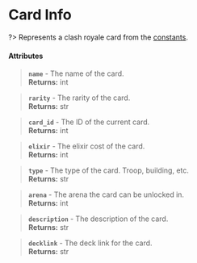 # Card Info
?> Represents a clash royale card from the [constants](constants.md).

#### Attributes
> **`name`** - The name of the card.    
**Returns:** int

> **`rarity`** - The rarity of the card.    
**Returns:** str

> **`card_id`** - The ID of the current card.    
**Returns:** int

> **`elixir`** - The elixir cost of the card.    
**Returns:** int

> **`type`** - The type of the card. Troop, building, etc.    
**Returns:** str

> **`arena`** - The arena the card can be unlocked in.    
**Returns:** int

> **`description`** - The description of the card.    
**Returns:** str

> **`decklink`** - The deck link for the card.    
**Returns:** str